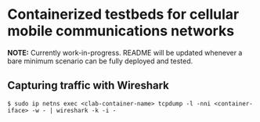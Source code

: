 # Containerized testbeds for cellular mobile communications networks

**NOTE:** Currently work-in-progress. README will be updated whenever a bare minimum scenario can be fully deployed and tested.

## Capturing traffic with Wireshark
```
$ sudo ip netns exec <clab-container-name> tcpdump -l -nni <container-iface> -w - | wireshark -k -i -
```

